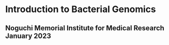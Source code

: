# Introduction to Bacterial Genomics

## Noguchi Memorial Institute for Medical Research January 2023